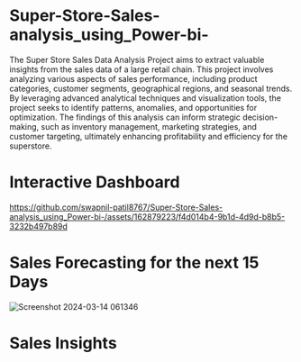 # Super-Store-Sales-analysis_using_Power-bi-

The Super Store Sales Data Analysis Project aims to extract valuable insights from the sales data of a large retail chain. This project involves analyzing various aspects of sales performance, including product categories, customer segments, geographical regions, and seasonal trends. By leveraging advanced analytical techniques and visualization tools, the project seeks to identify patterns, anomalies, and opportunities for optimization. The findings of this analysis can inform strategic decision-making, such as inventory management, marketing strategies, and customer targeting, ultimately enhancing profitability and efficiency for the superstore.

# Interactive Dashboard

https://github.com/swapnil-patil8767/Super-Store-Sales-analysis_using_Power-bi-/assets/162879223/f4d014b4-9b1d-4d9d-b8b5-3232b497b89d

# Sales Forecasting for the next 15 Days 

![Screenshot 2024-03-14 061346](https://github.com/swapnil-patil8767/Super-Store-Sales-analysis_using_Power-bi-/assets/162879223/7736f859-f5bc-4a43-877b-819547355451)

# Sales Insights
